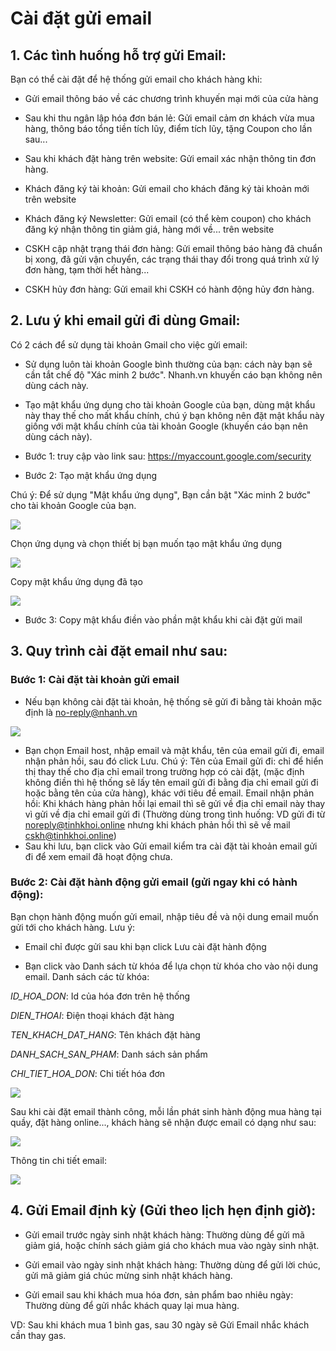 # Cài đặt gửi email
## 1. Các tình huống hỗ trợ gửi Email:
Bạn có thể cài đặt để hệ thống gửi email cho khách hàng khi:

- Gửi email thông báo về các chương trình khuyến mại mới của cửa hàng

- Sau khi thu ngân lập hóa đơn bán lẻ: Gửi email cảm ơn khách vừa mua hàng, thông báo tổng tiền tích lũy, điểm tích lũy, tặng Coupon cho lần sau...

- Sau khi khách đặt hàng trên website: Gửi email xác nhận thông tin đơn hàng.

- Khách đăng ký tài khoản: Gửi email cho khách đăng ký tài khoản mới trên website

- Khách đăng ký Newsletter: Gửi email (có thể kèm coupon) cho khách đăng ký nhận thông tin giảm giá, hàng mới về... trên website

- CSKH cập nhật trạng thái đơn hàng: Gửi email thông báo hàng đã chuẩn bị xong, đã gửi vận chuyển, các trạng thái thay đổi trong quá trình xử lý đơn hàng, tạm thời hết hàng...

- CSKH hủy đơn hàng: Gửi email khi CSKH có hành động hủy đơn hàng.

## 2. Lưu ý khi email gửi đi dùng Gmail:
Có 2 cách để sử dụng tài khoản Gmail cho việc gửi email:

- Sử dụng luôn tài khoản Google bình thường của bạn: cách này bạn sẽ cần tắt chế độ "Xác minh 2 bước". Nhanh.vn khuyến cáo bạn không nên dùng cách này.

- Tạo mật khẩu ứng dụng cho tài khoản Google của bạn, dùng mật khẩu này thay thế cho mất khẩu chính, chú ý bạn không nên đặt mật khẩu này giống với mật khẩu chính của tài khoản Google (khuyến cáo bạn nên dùng cách này).

* Bước 1: truy cập vào link sau: https://myaccount.google.com/security

* Bước 2: Tạo mật khẩu ứng dụng

Chú ý: Để sử dụng "Mật khẩu ứng dụng", Bạn cần bật "Xác minh 2 bước" cho tài khoản Google của bạn.

![](https://raw.githubusercontent.com/nhanhapi/manual/master/docs/cai-dat/img/cai-dat-email-1.PNG)

Chọn ứng dụng và chọn thiết bị bạn muốn tạo mật khẩu ứng dụng

![](https://raw.githubusercontent.com/nhanhapi/manual/master/docs/cai-dat/img/cai-dat-email-2.PNG)

Copy mật khẩu ứng dụng đã tạo

![](https://raw.githubusercontent.com/nhanhapi/manual/master/docs/cai-dat/img/cai-dat-email-3.PNG)

* Bước 3: Copy mật khẩu điền vào phần mật khẩu khi cài đặt gửi mail
## 3. Quy trình cài đặt email như sau:
### Bước 1: Cài đặt tài khoản gửi email
- Nếu bạn không cài đặt tài khoản, hệ thống sẽ gửi đi bằng tài khoản mặc định là no-reply@nhanh.vn

![](https://raw.githubusercontent.com/nhanhapi/manual/master/docs/cai-dat/img/cai-dat-gui-email-4.PNG)

- Bạn chọn Email host, nhập email và mật khẩu, tên của email gửi đi, email nhận phản hồi, sau đó click Lưu. Chú ý:
Tên của Email gửi đi: chỉ để hiển thị thay thế cho địa chỉ email trong trường hợp có cài đặt, (mặc định không điền thì hệ thống sẽ lấy tên email gửi đi bằng địa chỉ email gửi đi hoặc bằng tên của cửa hàng), khác với tiêu đề email.
Email nhận phản hồi: Khi khách hàng phản hồi lại email thì sẽ gửi về địa chỉ email này thay vì gửi về địa chỉ email gửi đi (Thường dùng trong tình huống: VD gửi đi từ noreply@tinhkhoi.online nhưng khi khách phản hồi thì sẽ về mail cskh@tinhkhoi.online)
- Sau khi lưu, bạn click vào Gửi email kiểm tra cài đặt tài khoản email gửi đi để xem email đã hoạt động chưa.
### Bước 2: Cài đặt hành động gửi email (gửi ngay khi có hành động):
Bạn chọn hành động muốn gửi email, nhập tiêu đề và nội dung email muốn gửi tới cho khách hàng. Lưu ý:

- Email chỉ được gửi sau khi bạn click Lưu cài đặt hành động

- Bạn click vào Danh sách từ khóa để lựa chọn từ khóa cho vào nội dung email. Danh sách các từ khóa:

_ID_HOA_DON_: Id của hóa đơn trên hệ thống

_DIEN_THOAI_: Điện thoại khách đặt hàng

_TEN_KHACH_DAT_HANG_: Tên khách đặt hàng

_DANH_SACH_SAN_PHAM_: Danh sách sản phẩm

_CHI_TIET_HOA_DON_: Chi tiết hóa đơn

![](https://raw.githubusercontent.com/nhanhapi/manual/master/docs/cai-dat/img/cai-dat-gui-email-5.PNG)

Sau khi cài đặt email thành công, mỗi lần phát sinh hành động mua hàng tại quầy, đặt hàng online..., khách hàng sẽ nhận được email có dạng như sau:

![](https://raw.githubusercontent.com/nhanhapi/manual/master/docs/cai-dat/img/cai-dat-email-6.jpg)

Thông tin chi tiết email:

![](https://raw.githubusercontent.com/nhanhapi/manual/master/docs/cai-dat/img/cai-dat-email-7.jpg)

## 4. Gửi Email định kỳ (Gửi theo lịch hẹn định giờ):
- Gửi email trước ngày sinh nhật khách hàng: Thường dùng để gửi mã giảm giá, hoặc chính sách giảm giá cho khách mua vào ngày sinh nhật.

- Gửi email vào ngày sinh nhật khách hàng: Thường dùng để gửi lời chúc, gửi mã giảm giá chúc mừng sinh nhật khách hàng.

- Gửi email sau khi khách mua hóa đơn, sản phẩm bao nhiêu ngày: Thường dùng để gửi nhắc khách quay lại mua hàng.

VD: Sau khi khách mua 1 bình gas, sau 30 ngày sẽ Gửi Email nhắc khách cần thay gas.




